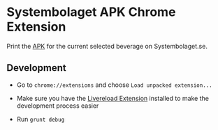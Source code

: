 # Systembolaget APK Chrome Extension

Print the [APK](https://sv.wikipedia.org/wiki/Alkohol_per_krona) for the current selected beverage on Systembolaget.se.

## Development 

* Go to `chrome://extensions` and choose `Load unpacked extension...`

* Make sure you have the [Livereload Extension](https://www.google.se/url?sa=t&rct=j&q=&esrc=s&source=web&cd=1&cad=rja&uact=8&ved=0CCEQFjAA&url=https%3A%2F%2Fchrome.google.com%2Fwebstore%2Fdetail%2Flivereload%2Fjnihajbhpnppcggbcgedagnkighmdlei&ei=-diPVe2KK-rWygOY57PgCg&usg=AFQjCNHbu-zBNeWaEOiLMxwl6wGfZGkpzQ&bvm=bv.96783405,d.bGQ) installed to make the development process easier

* Run `grunt debug` 
